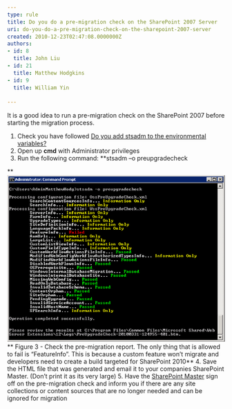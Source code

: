 ```yaml
---
type: rule
title: Do you do a pre-migration check on the SharePoint 2007 Server
uri: do-you-do-a-pre-migration-check-on-the-sharepoint-2007-server
created: 2010-12-23T02:47:08.0000000Z
authors:
- id: 8
  title: John Liu
- id: 21
  title: Matthew Hodgkins
- id: 9
  title: William Yin

---
```



It is a good idea to run a pre-migration check on the SharePoint 2007 before starting the migration process.

1. Check you have followed [Do you add stsadm to the environmental variables?](/Pages/Do-you-add-stsadm-to-environmental-variables.aspx)
2. Open up **cmd** with Administrator privileges
3. Run the following command: **stsadm –o preupgradecheck

** ![](preupgradecheck.png) **
Figure 3 - Check the pre-migration report. The only thing that is allowed to fail is “FeatureInfo”. This is because a custom feature won’t migrate and developers need to create a build targeted for SharePoint 2010**
4. Save the HTML file that was generated and email it to your companies SharePoint Master. (Don’t print it as its very large)
5. Have the [SharePoint Master](/Pages/Do-you-have-a-SharePoint-Master.aspx) sign off on the pre-migration check and inform you if there are any site collections or content sources that are no longer needed and can be ignored for migration




